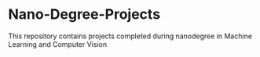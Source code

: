 # Nano-Degree-Projects
This repository contains projects completed during nanodegree in Machine Learning and Computer Vision
